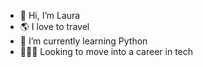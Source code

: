 - 👋 Hi, I’m Laura
- 🌎 I love to travel
- 🌱 I’m currently learning Python
- 👩🏼‍💻 Looking to move into a career in tech

